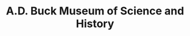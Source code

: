 ---
layout: repo
title: "A.D. Buck Museum of Science and History"
id: 25171
permalink: repos/25171/
---